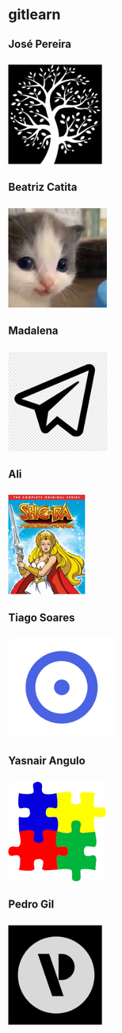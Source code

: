 # gitlearn

## José Pereira
## <img src="icons/jose.jpeg" height="200px" title="José Pereira">

## Beatriz Catita
## <img src="icons/beatriz.jpeg" height="200px" title="Beatriz Catita">

## Madalena
## <img src="icons/madalena.png" height="200px" title="Madalena">

## Ali
## <img src="icons/she ra.jpg" height="200px" title="Ali">

## Tiago Soares
## <img src="icons/image.jpg" height="200px" title="TiagoSoares">

## Yasnair Angulo
## <img src="icons/yasnair.jpeg" height="200px" title="Yasnair Angulo">

## Pedro Gil
## <img src="icons/pedro_icon.jpg" height="200px" title="Pedro Gil">
